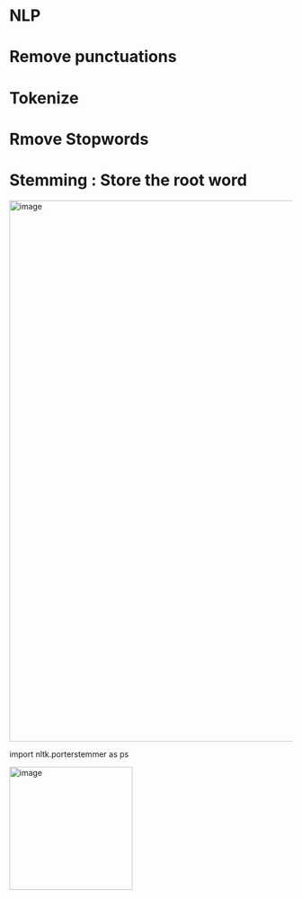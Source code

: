 # NLP

# Remove punctuations
# Tokenize
# Rmove Stopwords

# Stemming : Store the root word
<img width="963" alt="image" src="https://user-images.githubusercontent.com/31846843/176087643-cb87a9ad-313d-44dc-89cd-1c2aefc2d7df.png">

import nltk.porterstemmer as ps

<img width="219" alt="image" src="https://user-images.githubusercontent.com/31846843/176087930-efab01dc-3080-4f4f-8f19-c15281ffeb27.png">
